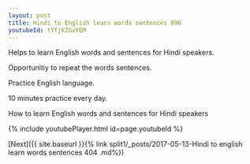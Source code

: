 ```yaml
---
layout: post
title: Hindi to English learn words sentences 896 
youtubeId: tYfjkZGvYEM
---
```

 
 
Helps to learn English words and sentences for Hindi speakers.

Opportunitiy to repeat the words sentences. 

Practice English language. 
 
10 minutes practice every day. 
 
How to learn English words and sentences for Hindi speakers 
 
{% include youtubePlayer.html id=page.youtubeId %}
 
 
[Next]({{ site.baseurl }}{% link  split1/_posts/2017-05-13-Hindi to english learn words sentences 404 .md%})
 
